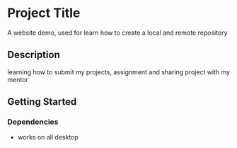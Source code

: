 # Project Title

A website demo, used for learn how to create a local and remote repository

## Description

learning how to submit my projects, assignment and sharing project with my mentor

## Getting Started

### Dependencies

- works on all desktop
